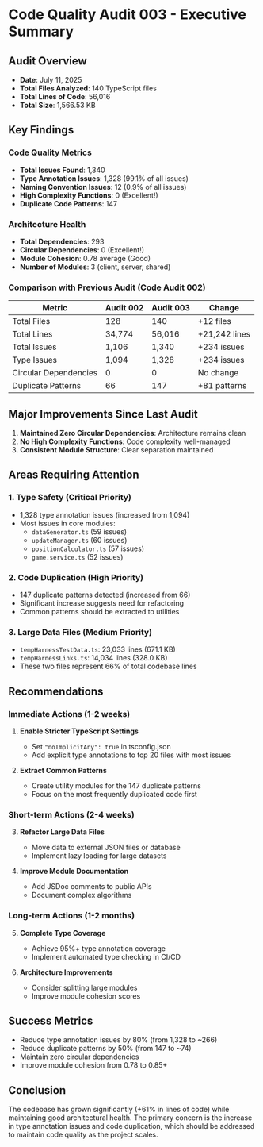 # Code Quality Audit 003 - Executive Summary

## Audit Overview
- **Date**: July 11, 2025
- **Total Files Analyzed**: 140 TypeScript files
- **Total Lines of Code**: 56,016
- **Total Size**: 1,566.53 KB

## Key Findings

### Code Quality Metrics
- **Total Issues Found**: 1,340
- **Type Annotation Issues**: 1,328 (99.1% of all issues)
- **Naming Convention Issues**: 12 (0.9% of all issues)
- **High Complexity Functions**: 0 (Excellent!)
- **Duplicate Code Patterns**: 147

### Architecture Health
- **Total Dependencies**: 293
- **Circular Dependencies**: 0 (Excellent!)
- **Module Cohesion**: 0.78 average (Good)
- **Number of Modules**: 3 (client, server, shared)

### Comparison with Previous Audit (Code Audit 002)
| Metric | Audit 002 | Audit 003 | Change |
|--------|-----------|-----------|--------|
| Total Files | 128 | 140 | +12 files |
| Total Lines | 34,774 | 56,016 | +21,242 lines |
| Total Issues | 1,106 | 1,340 | +234 issues |
| Type Issues | 1,094 | 1,328 | +234 issues |
| Circular Dependencies | 0 | 0 | No change |
| Duplicate Patterns | 66 | 147 | +81 patterns |

## Major Improvements Since Last Audit
1. **Maintained Zero Circular Dependencies**: Architecture remains clean
2. **No High Complexity Functions**: Code complexity well-managed
3. **Consistent Module Structure**: Clear separation maintained

## Areas Requiring Attention

### 1. Type Safety (Critical Priority)
- 1,328 type annotation issues (increased from 1,094)
- Most issues in core modules:
  - `dataGenerator.ts` (59 issues)
  - `updateManager.ts` (60 issues)
  - `positionCalculator.ts` (57 issues)
  - `game.service.ts` (52 issues)

### 2. Code Duplication (High Priority)
- 147 duplicate patterns detected (increased from 66)
- Significant increase suggests need for refactoring
- Common patterns should be extracted to utilities

### 3. Large Data Files (Medium Priority)
- `tempHarnessTestData.ts`: 23,033 lines (671.1 KB)
- `tempHarnessLinks.ts`: 14,034 lines (328.0 KB)
- These two files represent 66% of total codebase lines

## Recommendations

### Immediate Actions (1-2 weeks)
1. **Enable Stricter TypeScript Settings**
   - Set `"noImplicitAny": true` in tsconfig.json
   - Add explicit type annotations to top 20 files with most issues

2. **Extract Common Patterns**
   - Create utility modules for the 147 duplicate patterns
   - Focus on the most frequently duplicated code first

### Short-term Actions (2-4 weeks)
3. **Refactor Large Data Files**
   - Move data to external JSON files or database
   - Implement lazy loading for large datasets

4. **Improve Module Documentation**
   - Add JSDoc comments to public APIs
   - Document complex algorithms

### Long-term Actions (1-2 months)
5. **Complete Type Coverage**
   - Achieve 95%+ type annotation coverage
   - Implement automated type checking in CI/CD

6. **Architecture Improvements**
   - Consider splitting large modules
   - Improve module cohesion scores

## Success Metrics
- Reduce type annotation issues by 80% (from 1,328 to ~266)
- Reduce duplicate patterns by 50% (from 147 to ~74)
- Maintain zero circular dependencies
- Improve module cohesion from 0.78 to 0.85+

## Conclusion
The codebase has grown significantly (+61% in lines of code) while maintaining good architectural health. The primary concern is the increase in type annotation issues and code duplication, which should be addressed to maintain code quality as the project scales.
